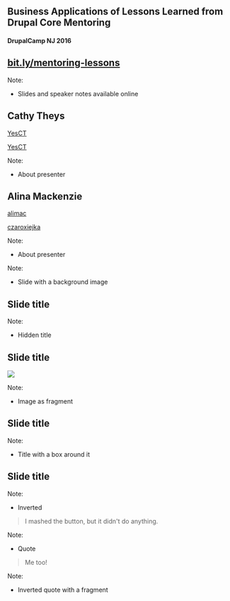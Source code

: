 ## Business Applications of Lessons Learned from Drupal Core Mentoring
#### DrupalCamp NJ 2016



## [bit.ly/mentoring-lessons](http://bit.ly/mentoring-lessons)

Note:
- Slides and speaker notes available online



## Cathy Theys

<a href="https://www.drupal.org/u/yesct"><i class="fa fa-drupal"></i> YesCT</a>

<a href="https://twitter.com/yesct"><i class="fa fa-twitter"></i> YesCT</a>

Note:
- About presenter



## Alina Mackenzie

<a href="https://www.drupal.org/u/alimac"><i class="fa fa-drupal"></i> alimac</a>

<a href="https://twitter.com/czaroxiejka"><i class="fa fa-twitter"></i> czaroxiejka</a>

Note:
- About presenter




<!-- .slide: data-background="custom/images/" data-background-size="" data-state="show-header" data-header="" -->

Note:
- Slide with a background image



<!-- .slide: data-background="custom/images/isle-of-drupal.jpg" data-background-size="1280px" -->
## Slide title
<!-- .element: class="hidden" -->

Note:
- Hidden title



## Slide title
<img src="custom/images/" class="fragment">

Note:
- Image as fragment



## Slide title
<!-- .element: class="heading" -->

Note:
- Title with a box around it



## Slide title
<!-- .element: class="heading invert" -->

Note:
- Inverted



> <i class="fa fa-quote-left"></i>
> I mashed the button, but it didn't do anything.
> <i class="fa fa-quote-right"></i>

Note:
- Quote



> <!-- .element: class="invert" -->
> <i class="fa fa-quote-left"></i>
> Me too!
> <i class="fa fa-quote-right"></i>
> <i class="fa fa-heart fragment current-visible" style="color: #c00;"></i>

Note:
- Inverted quote with a fragment

